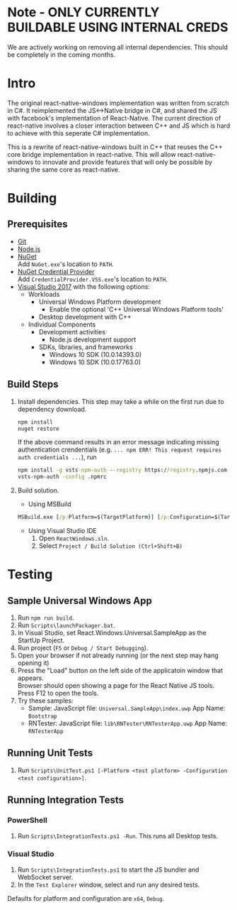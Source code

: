 # Note - ONLY CURRENTLY BUILDABLE USING INTERNAL CREDS
We are actively working on removing all internal dependencies.  This should be completely in the coming months.

# Intro
The original react-native-windows implementation was written from scratch in C#.  It reimplemented the JS<->Native bridge in C#, and shared the JS with facebook's implementation of React-Native.  The current direction of react-native involves a closer interaction between C++ and JS which is hard to achieve with this seperate C# implementation.

This is a rewrite of react-native-windows built in C++ that reuses the C++ core bridge implementation in react-native.  This will allow react-native-windows to innovate and provide features that will only be possible by sharing the same core as react-native.

# Building

## Prerequisites
* [Git](https://git-scm.com/download/win)
* [Node.js](https://nodejs.org)
* [NuGet](https://dist.nuget.org/index.html)<br/>
  Add `NuGet.exe`'s location to `PATH`.
* [NuGet Credential Provider](https://nuget.pkgs.visualstudio.com/_apis/public/nuget/client/CredentialProviderBundle.zip)<br/>
  Add `CredentialProvider.VSS.exe`'s location to `PATH`.
* [Visual Studio 2017](https://www.visualstudio.com/downloads) with the following options:
  * Workloads
    * Universal Windows Platform development
      * Enable the optional 'C++ Universal Windows Platform tools'
    * Desktop development with C++
  * Individual Components
    * Development activities
      * Node.js development support
    * SDKs, libraries, and frameworks
      * Windows 10 SDK (10.0.14393.0)
      * Windows 10 SDK (10.0.17763.0)

## Build Steps
1. Install dependencies. This step may take a while on the first run due to dependency download.
    ```cmd
    npm install
    nuget restore
    ```

    If the above command results in an error message indicating missing authentication crendentials (e.g.
    `... npm ERR! This request requires auth credentials ...`), run

    ```cmd
    npm install -g vsts-npm-auth --registry https://registry.npmjs.com
    vsts-npm-auth -config .npmrc
    ```

3. Build solution.
    * Using MSBuild
    ```cmd
    MSBuild.exe [/p:Platform=$(TargetPlatform)] [/p:Configuration=$(TargetConfiguration)]
    ```

    * Using Visual Studio IDE
      1. Open `ReactWindows.sln`.
      1. Select `Project / Build Solution (Ctrl+Shift+B)`

# Testing

## Sample Universal Windows App
1. Run `npm run build`.
1. Run `Scripts\launchPackager.bat`.
1. In Visual Studio, set React.Windows.Universal.SampleApp as the StartUp Project.
1. Run project (`F5` or `Debug / Start Debugging`).
1. Open your browser if not already running (or the next step may hang opening it)
1. Press the "Load" button on the left side of the applicatoin window that appears.<br/>
Browser should open showing a page for the React Native JS tools. Press F12 to open the tools.
1. Try these samples:
   - Sample: JavaScript file: `Universal.SampleApp\index.uwp` App Name: `Bootstrap`
   - RNTester: JavaScript file: `lib\RNTester\RNTesterApp.uwp` App Name: `RNTesterApp`

## Running Unit Tests
1. Run `Scripts\UnitTest.ps1 [-Platform <test platform> -Configuration <test configuration>]`.

## Running Integration Tests
### PowerShell
1. Run `Scripts\IntegrationTests.ps1 -Run`. This runs all Desktop tests.
### Visual Studio
1. Run `Scripts\IntegrationTests.ps1` to start the JS bundler and WebSocket server.
1. In the `Test Explorer` window, select and run any desired tests.

Defaults for platform and configuration are `x64`, `Debug`.
